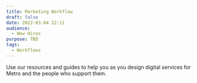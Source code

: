```yaml
---
title: Marketing Workflow
draft: false
date: 2022-03-04 12:11
audience:
  - New Hires
purpose: TBD
tags:
  - Workflows
---
```


Use our resources and guides to help you as you design digital services for Metro and the people who support them.
